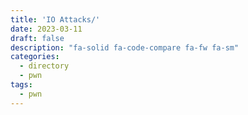 ```yaml
---
title: 'IO Attacks/'
date: 2023-03-11
draft: false
description: "fa-solid fa-code-compare fa-fw fa-sm"
categories:
  - directory
  - pwn
tags:
  - pwn
---
```

